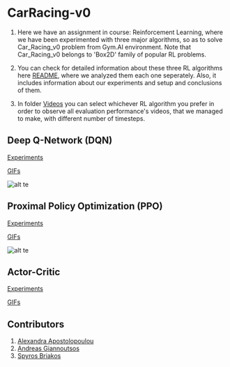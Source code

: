 # CarRacing-v0

1. Here we have an assignment in course: Reinforcement Learning, where we have been experimented with three major algorithms, so as to solve Car_Racing_v0 problem from Gym.AI environment. Note that Car_Racing_v0 belongs to 'Box2D' family of popular RL problems. 

2. You can check for detailed information about these three RL algorithms here [README](https://github.com/spympr/car_racer_gym/tree/), where we analyzed them each one seperately. Also, it includes information about our experiments and setup and conclusions of them.

3. In folder [Videos](https://github.com/spympr/car_racer_gym/tree/main/Videos) you can select whichever RL algorithm you prefer in order to observe all evaluation performance's videos, that we managed to make, with different number of timesteps.

## Deep Q-Network (DQN)

[Experiments](https://wandb.ai/andreas_giannoutsos/gym_car_racer/reports/DQN-Experiments---Vmlldzo0OTU0NzQ)

[GIFs](https://github.com/spympr/car_racer_gym/tree/main/Videos/DQN)

![alt te](https://github.com/spympr/car_racer_gym/blob/main/GIFs/DQN/Steps_2000.gif)


## Proximal Policy Optimization (PPO)

[Experiments](https://wandb.ai/andreas_giannoutsos/gym_car_racer/reports/DQN-Experiments---Vmlldzo0OTU0NzQ)

[GIFs](https://github.com/spympr/car_racer_gym/tree/main/Videos/PPO)

![alt te](https://github.com/spympr/car_racer_gym/blob/main/GIFs/PPO/Steps_5000.gif)

## Actor-Critic

[Experiments](https://wandb.ai/andreas_giannoutsos/gym_car_racer/reports/DQN-Experiments---Vmlldzo0OTU0NzQ)

[GIFs](https://github.com/spympr/car_racer_gym/tree/main/GIFs/A2C)


## Contributors
1. [Alexandra Apostolopoulou](https://github.com/alexaapo)
2. [Andreas Giannoutsos](https://github.com/AGiannoutsos)
3. [Spyros Briakos](https://github.com/spympr)
